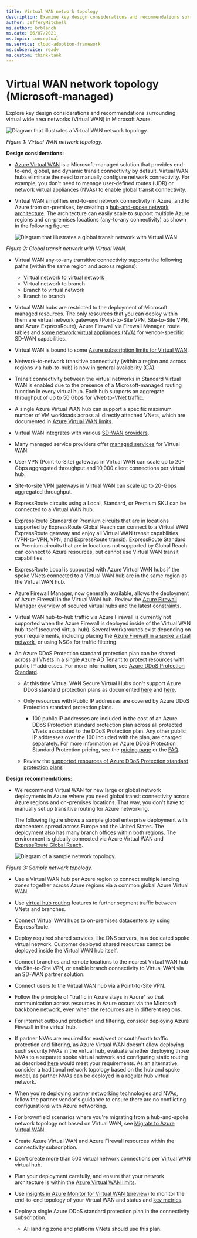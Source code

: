 ```yaml
---
title: Virtual WAN network topology
description: Examine key design considerations and recommendations surrounding virtual wide area networks in Microsoft Azure.
author: JefferyMitchell
ms.author: brblanch
ms.date: 06/07/2021
ms.topic: conceptual
ms.service: cloud-adoption-framework
ms.subservice: ready
ms.custom: think-tank
---
```


<!-- docutune:casing "Local, Standard, or Premium SKU" "ExpressRoute Standard or Premium circuits"-->

# Virtual WAN network topology (Microsoft-managed)

Explore key design considerations and recommendations surrounding virtual wide area networks (Virtual WAN) in Microsoft Azure.

![Diagram that illustrates a Virtual WAN network topology.](./media/virtual-wan-topology.png)

*Figure 1: Virtual WAN network topology.*

**Design considerations:**

- [Azure Virtual WAN](/azure/virtual-wan/virtual-wan-about) is a Microsoft-managed solution that provides end-to-end, global, and dynamic transit connectivity by default. Virtual WAN hubs eliminate the need to manually configure network connectivity. For example, you don't need to manage user-defined routes (UDR) or network virtual appliances (NVAs) to enable global transit connectivity.

- Virtual WAN simplifies end-to-end network connectivity in Azure, and to Azure from on-premises, by creating a [hub-and-spoke network architecture](/azure/virtual-wan/virtual-wan-global-transit-network-architecture). The architecture can easily scale to support multiple Azure regions and on-premises locations (any-to-any connectivity) as shown in the following figure:

  ![Diagram that illustrates a global transit network with Virtual WAN.](./media/global-transit.png)

 *Figure 2: Global transit network with Virtual WAN.*

- Virtual WAN any-to-any transitive connectivity supports the following paths (within the same region and across regions):

  - Virtual network to virtual network
  - Virtual network to branch
  - Branch to virtual network
  - Branch to branch

- Virtual WAN hubs are restricted to the deployment of Microsoft managed resources. The only resources that you can deploy within them are virtual network gateways (Point-to-Site VPN, Site-to-Site VPN, and Azure ExpressRoute), Azure Firewall via Firewall Manager, route tables and [some network virtual appliances (NVA)](/azure/virtual-wan/about-nva-hub) for vendor-specific SD-WAN capabilities.

- Virtual WAN is bound to some [Azure subscription limits for Virtual WAN](/azure/azure-resource-manager/management/azure-subscription-service-limits#virtual-wan-limits).

- Network-to-network transitive connectivity (within a region and across regions via hub-to-hub) is now in general availability (GA).

- Transit connectivity between the virtual networks in Standard Virtual WAN is enabled due to the presence of a Microsoft-managed routing function in every virtual hub. Each hub supports an aggregate throughput of up to 50 Gbps for VNet-to-VNet traffic.

- A single Azure Virtual WAN hub can support a specific maximum number of VM workloads across all directly attached VNets, which are documented in [Azure Virtual WAN limits](/azure/azure-resource-manager/management/azure-subscription-service-limits#virtual-wan-limits).

- Virtual WAN integrates with various [SD-WAN providers](/azure/virtual-wan/virtual-wan-locations-partners).

- Many managed service providers offer [managed services](/azure/networking/networking-partners-msp) for Virtual WAN.

- User VPN (Point-to-Site) gateways in Virtual WAN can scale up to 20-Gbps aggregated throughput and 10,000 client connections per virtual hub.

- Site-to-site VPN gateways in Virtual WAN can scale up to 20-Gbps aggregated throughput.

- ExpressRoute circuits using a Local, Standard, or Premium SKU can be connected to a Virtual WAN hub.

- ExpressRoute Standard or Premium circuits that are in locations supported by ExpressRoute Global Reach can connect to a Virtual WAN ExpressRoute gateway and enjoy all Virtual WAN transit capabilities (VPN-to-VPN, VPN, and ExpressRoute transit). ExpressRoute Standard or Premium circuits that are in locations not supported by Global Reach can connect to Azure resources, but cannot use Virtual WAN transit capabilities.

- ExpressRoute Local is supported with Azure Virtual WAN hubs if the spoke VNets connected to a Virtual WAN hub are in the same region as the Virtual WAN hub.

- Azure Firewall Manager, now generally available, allows the deployment of Azure Firewall in the Virtual WAN hub. Review the [Azure Firewall Manager overview](/azure/firewall-manager/overview) of secured virtual hubs and the latest [constraints](/azure/firewall-manager/overview#known-issues).

- Virtual WAN hub-to-hub traffic via Azure Firewall is currently not supported when the Azure Firewall is deployed inside of the Virtual WAN hub itself (secured virtual hub). Several workarounds exist depending on your requirements, including placing the [Azure Firewall in a spoke virtual network](/azure/virtual-wan/scenario-route-through-nva), or using NSGs for traffic filtering.

- An Azure DDoS Protection standard protection plan can be shared across all VNets in a single Azure AD Tenant to protect resources with public IP addresses. For more information, see [Azure DDoS Protection Standard](/azure/ddos-protection/ddos-protection-overview).

  - At this time Virtual WAN Secure Virtual Hubs don't support Azure DDoS standard protection plans as documented [here](/azure/firewall-manager/overview#known-issues) and [here](/azure/firewall-manager/vhubs-and-vnets#comparison).

  - Only resources with Public IP addresses are covered by Azure DDoS Protection standard protection plans.

    - 100 public IP addresses are included in the cost of an Azure DDoS Protection standard protection plan across all protected VNets associated to the DDoS Protection plan. Any other public IP addresses over the 100 included with the plan, are charged separately. For more information on Azure DDoS Protection Standard Protection pricing, see the [pricing page](https://azure.microsoft.com/pricing/details/ddos-protection/) or the [FAQ](/azure/ddos-protection/ddos-faq#how-does-pricing-work).
  
  - Review the [supported resources of Azure DDoS Protection standard protection plans](/azure/ddos-protection/ddos-faq#what-are-the-supported-protected-resource-types)

**Design recommendations:**

- We recommend Virtual WAN for new large or global network deployments in Azure where you need global transit connectivity across Azure regions and on-premises locations. That way, you don't have to manually set up transitive routing for Azure networking.

  The following figure shows a sample global enterprise deployment with datacenters spread across Europe and the United States. The deployment also has many branch offices within both regions. The environment is globally connected via Azure Virtual WAN and [ExpressRoute Global Reach](/azure/expressroute/expressroute-global-reach).

  ![Diagram of a sample network topology.](./media/global-reach-topology.png)

 *Figure 3: Sample network topology.*

- Use a Virtual WAN hub per Azure region to connect multiple landing zones together across Azure regions via a common global Azure Virtual WAN.

- Use [virtual hub routing](/azure/virtual-wan/about-virtual-hub-routing) features to further segment traffic between VNets and branches.

- Connect Virtual WAN hubs to on-premises datacenters by using ExpressRoute.

- Deploy required shared services, like DNS servers, in a dedicated spoke virtual network. Customer deployed shared resources cannot be deployed inside the Virtual WAN hub itself.

- Connect branches and remote locations to the nearest Virtual WAN hub via Site-to-Site VPN, or enable branch connectivity to Virtual WAN via an SD-WAN partner solution.

- Connect users to the Virtual WAN hub via a Point-to-Site VPN.

- Follow the principle of "traffic in Azure stays in Azure" so that communication across resources in Azure occurs via the Microsoft backbone network, even when the resources are in different regions.

- For internet outbound protection and filtering, consider deploying Azure Firewall in the virtual hub.

- If partner NVAs are required for east/west or south/north traffic protection and filtering, as Azure Virtual WAN doesn't allow deploying such security NVAs in the virtual hub, evaluate whether deploying those NVAs to a separate spoke virtual network and configuring static routing as described [here](/azure/virtual-wan/scenario-route-through-nva) would meet your requirements. As an alternative, consider a traditional network topology based on the hub and spoke model, as partner NVAs can be deployed in a regular hub virtual network.

- When you're deploying partner networking technologies and NVAs, follow the partner vendor's guidance to ensure there are no conflicting configurations with Azure networking.

- For brownfield scenarios where you're migrating from a hub-and-spoke network topology not based on Virtual WAN, see [Migrate to Azure Virtual WAN](/azure/virtual-wan/migrate-from-hub-spoke-topology).

- Create Azure Virtual WAN and Azure Firewall resources within the connectivity subscription.

- Don't create more than 500 virtual network connections per Virtual WAN virtual hub.

- Plan your deployment carefully, and ensure that your network architecture is within the [Azure Virtual WAN limits](/azure/azure-resource-manager/management/azure-subscription-service-limits#virtual-wan-limits).

- Use [insights in Azure Monitor for Virtual WAN (preview)](/azure/virtual-wan/azure-monitor-insights) to monitor the end-to-end topology of your Virtual WAN and status and [key metrics](/azure/virtual-wan/azure-monitor-insights#detailed).

- Deploy a single Azure DDoS standard protection plan in the connectivity subscription.

  - All landing zone and platform VNets should use this plan.
